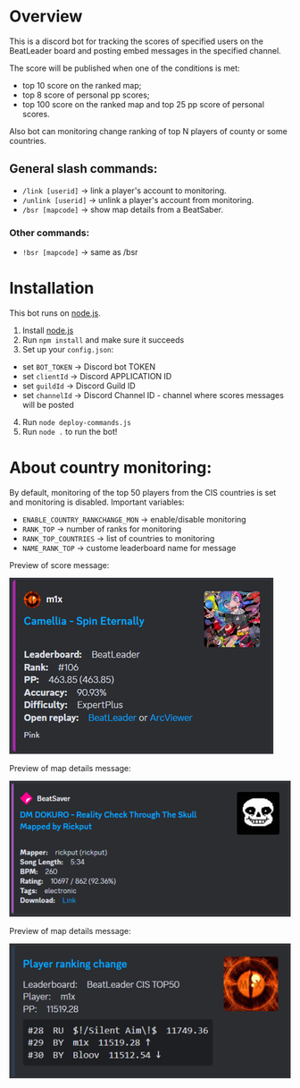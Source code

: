 # Overview

This is a discord bot for tracking the scores of specified users on the BeatLeader board and posting embed messages in the specified channel.

The score will be published when one of the conditions is met:

- top 10 score on the ranked map;
- top 8 score of personal pp scores;
- top 100 score on the ranked map and top 25 pp score of personal scores.

Also bot can monitoring change ranking of top N players of county or some countries.

## General slash commands:

- `/link [userid]` -> link a player's account to monitoring.
- `/unlink [userid]` -> unlink a player's account from monitoring.
- `/bsr [mapcode]` -> show map details from a BeatSaber. 

### Other commands:

- `!bsr [mapcode]` -> same as /bsr

# Installation

This bot runs on [node.js](https://nodejs.org).

1. Install [node.js](https://nodejs.org/en/download/)
2. Run `npm install` and make sure it succeeds
3. Set up your `config.json`:
- set `BOT_TOKEN` -> Discord bot TOKEN
- set `clientId` -> Discord APPLICATION ID
- set `guildId` -> Discord Guild ID
- set `channelId` -> Discord Channel ID - channel where scores messages will be posted
4. Run `node deploy-commands.js`
5. Run `node .` to run the bot!

# About country monitoring:

By default, monitoring of the top 50 players from the CIS countries is set and monitoring is disabled. 
Important variables:
- `ENABLE_COUNTRY_RANKCHANGE_MON` -> enable/disable monitoring
- `RANK_TOP` -> number of ranks for monitoring
- `RANK_TOP_COUNTRIES` -> list of countries to monitoring
- `NAME_RANK_TOP` -> custome leaderboard name for message 

Preview of score message:

![img](./scr/scoremessage.png)

Preview of map details message:

![img](./scr/bsrmessage.png)

Preview of map details message:

![img](./scr/rankingchange.png)
